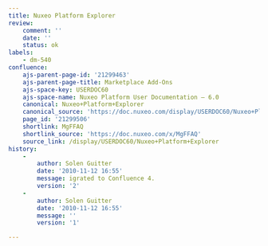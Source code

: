 ```yaml
---
title: Nuxeo Platform Explorer
review:
    comment: ''
    date: ''
    status: ok
labels:
    - dm-540
confluence:
    ajs-parent-page-id: '21299463'
    ajs-parent-page-title: Marketplace Add-Ons
    ajs-space-key: USERDOC60
    ajs-space-name: Nuxeo Platform User Documentation — 6.0
    canonical: Nuxeo+Platform+Explorer
    canonical_source: 'https://doc.nuxeo.com/display/USERDOC60/Nuxeo+Platform+Explorer'
    page_id: '21299506'
    shortlink: MgFFAQ
    shortlink_source: 'https://doc.nuxeo.com/x/MgFFAQ'
    source_link: /display/USERDOC60/Nuxeo+Platform+Explorer
history:
    - 
        author: Solen Guitter
        date: '2010-11-12 16:55'
        message: igrated to Confluence 4.
        version: '2'
    - 
        author: Solen Guitter
        date: '2010-11-12 16:55'
        message: ''
        version: '1'

---
```

